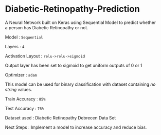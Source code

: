 # Diabetic-Retinopathy-Prediction
A Neural Network built on Keras using Sequential Model to predict whether a person has Diabetic Retinopathy or not.

Model : `Sequential`

Layers : `4`

Activation Layout : `relu->relu->sigmoid`

Output layer has been set to sigmoid to get uniform outputs of 0 or 1

Optimizer : `adam`

This model can be used for binary classification with dataset containing *no string* values.

Train Accuracy : `85%`

Test Accuracy : `76%`

Dataset used : Diabetic Retinopathy Debrecen Data Set

Next Steps : Implement a model to increase accuracy and reduce bias.
